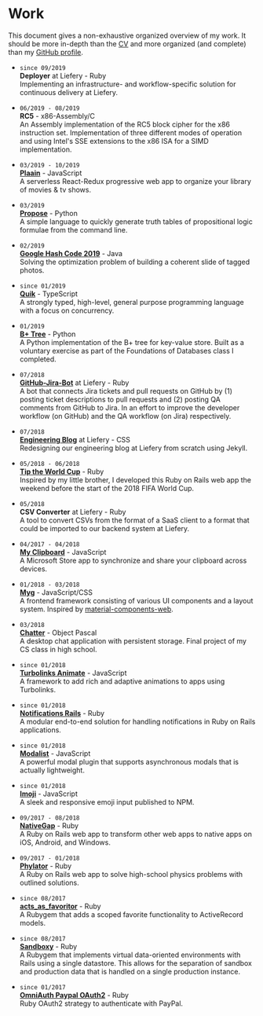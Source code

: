 # Work

This document gives a non-exhaustive organized overview of my work. It should be more in-depth than the [CV](README.md) and more organized (and complete) than my [GitHub profile](https://github.com/jonhue).

*
    `since 09/2019`  
    **Deployer** at Liefery - Ruby  
    Implementing an infrastructure- and workflow-specific solution for
    continuous delivery at Liefery.

*
    `06/2019 - 08/2019`  
    **RC5** - x86-Assembly/C  
    An Assembly implementation of the RC5 block cipher for the x86 instruction
    set. Implementation of three different modes of operation and using Intel's
    SSE extensions to the x86 ISA for a SIMD implementation.

*
    `03/2019 - 10/2019`  
    [**Plaain**](https://jonhue.github.io/plaain) - JavaScript  
    A serverless React-Redux progressive web app to organize your library of
    movies & tv shows.

*
    `03/2019`  
    [**Propose**](https://github.com/jonhue/propose) - Python  
    A simple language to quickly generate truth tables of propositional logic
    formulae from the command line.

*
    `02/2019`  
    [**Google Hash Code 2019**](https://github.com/hashcode-hashcookies/hashcode) - Java  
    Solving the optimization problem of building a coherent slide of tagged
    photos.

*
    `since 01/2019`  
    [**Quik**](https://github.com/quik-lang/quik) - TypeScript  
    A strongly typed, high-level, general purpose programming language with a
    focus on concurrency.

*
    `01/2019`  
    [**B+ Tree**](https://github.com/jonhue/b-plus-tree) - Python  
    A Python implementation of the B+ tree for key-value store. Built as a
    voluntary exercise as part of the Foundations of Databases class I
    completed.

*
    `07/2018`  
    [**GitHub-Jira-Bot**](https://github.com/liefery/github-jira-bot) at Liefery - Ruby  
    A bot that connects Jira tickets and pull requests on GitHub by (1) posting
    ticket descriptions to pull requests and (2) posting QA comments from GitHub
    to Jira. In an effort to improve the developer workflow (on GitHub) and the
    QA workflow (on Jira) respectively.

*
    `07/2018`  
    [**Engineering Blog**](https://engineering.liefery.com) at Liefery - CSS  
    Redesigning our engineering blog at Liefery from scratch using Jekyll.

*
    `05/2018 - 06/2018`  
    [**Tip the World Cup**](https://github.com/jonhue/tip-the-world-cup) - Ruby  
    Inspired by my little brother, I developed this Ruby on Rails web app the
    weekend before the start of the 2018 FIFA World Cup.

*
    `05/2018`  
    **CSV Converter** at Liefery - Ruby  
    A tool to convert CSVs from the format of a SaaS client to a format that
    could be imported to our backend system at Liefery.

*
    `04/2017 - 04/2018`  
    [**My Clipboard**](https://github.com/jonhue/my-clipboard) - JavaScript  
    A Microsoft Store app to synchronize and share your clipboard across
    devices.

*
    `01/2018 - 03/2018`  
    [**Myg**](https://github.com/jonhue/myg) - JavaScript/CSS  
    A frontend framework consisting of various UI components and a layout
    system. Inspired by [material-components-web](https://github.com/material-components/material-components-web).

*
    `03/2018`  
    [**Chatter**](https://github.com/jonhue/chatter) - Object Pascal  
    A desktop chat application with persistent storage. Final project of my CS
    class in high school.

*
    `since 01/2018`  
    [**Turbolinks Animate**](https://github.com/jonhue/turbolinks-animate) - JavaScript  
    A framework to add rich and adaptive animations to apps using Turbolinks.

*
    `since 01/2018`  
    [**Notifications Rails**](https://github.com/jonhue/notifications-rails) - Ruby  
    A modular end-to-end solution for handling notifications in Ruby on Rails
    applications.

*
    `since 01/2018`  
    [**Modalist**](https://jonhue.github.io/modalist/) - JavaScript  
    A powerful modal plugin that supports asynchronous modals that is actually
    lightweight.

*
    `since 01/2018`  
    [**Imoji**](https://jonhue.github.io/imoji.js/) - JavaScript  
    A sleek and responsive emoji input published to NPM.

*
    `09/2017 - 08/2018`  
    [**NativeGap**](https://github.com/NativeGap/nativegap) - Ruby  
    A Ruby on Rails web app to transform other web apps to native apps on iOS,
    Android, and Windows.

*
    `09/2017 - 01/2018`  
    [**Phylator**](https://github.com/Phylator/phylator) - Ruby  
    A Ruby on Rails web app to solve high-school physics problems with outlined
    solutions.

*
    `since 08/2017`  
    [**acts_as_favoritor**](https://github.com/jonhue/acts_as_favoritor) - Ruby  
    A Rubygem that adds a scoped favorite functionality to ActiveRecord models.

*
    `since 08/2017`  
    [**Sandboxy**](https://github.com/jonhue/sandboxy) - Ruby  
    A Rubygem that implements virtual data-oriented environments with Rails
    using a single datastore. This allows for the separation of sandbox and
    production data that is handled on a single production instance.

*
    `since 01/2017`  
    [**OmniAuth Paypal OAuth2**](https://github.com/jonhue/omniauth-paypal-oauth2) - Ruby  
    Ruby OAuth2 strategy to authenticate with PayPal.
